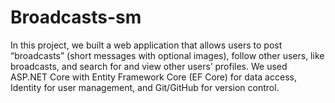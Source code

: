 # Broadcasts-sm
In this project, we built a web application that allows users to post “broadcasts” (short messages with optional images), follow other users, like broadcasts, and search for and view other users’ profiles. We used ASP.NET Core with Entity Framework Core (EF Core) for data access, Identity for user management, and Git/GitHub for version control. 
